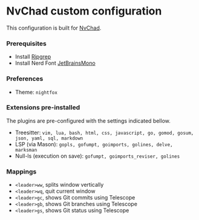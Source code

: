 # NvChad custom configuration

This configuration is built for [NvChad](https://nvchad.com).

### Prerequisites
 - Install [Ripgrep](https://github.com/BurntSushi/ripgrep)
 - Install Nerd Font [JetBrainsMono](https://www.nerdfonts.com/font-downloads)

### Preferences

- Theme: `nightfox`

### Extensions pre-installed

The plugins are pre-configured with the settings indicated bellow.

- Treesitter: `vim, lua, bash, html, css, javascript, go, gomod, gosum, json, yaml, sql, markdown`
- LSP (via Mason): `gopls, gofumpt, goimports, golines, delve, marksman`
- Null-ls (execution on save): `gofumpt, goimports_reviser, golines`

### Mappings

- `<leader>ww`, splits window vertically
- `<leader>wq`, quit current window
- `<leader>gc`, shows Git commits using Telescope
- `<leader>gb`, shows Git branches using Telescope
- `<leader>gs`, shows Git status using Telescope

